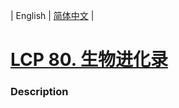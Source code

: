 | English | [简体中文](README.md) |

# [LCP 80. 生物进化录](https://leetcode.cn/problems/qoQAMX)
 ### Description
